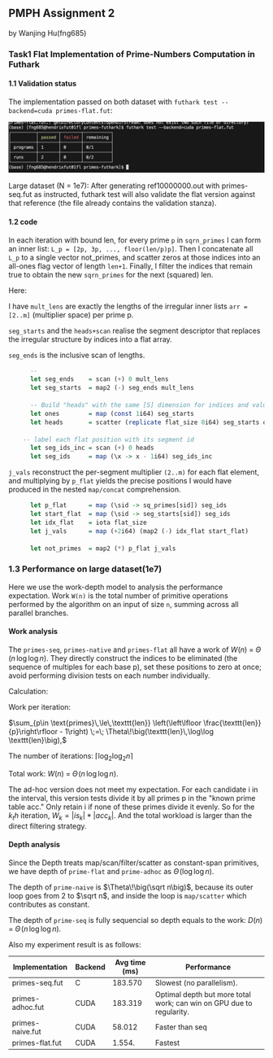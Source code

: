 ## PMPH Assignment 2

by Wanjing Hu(fng685)


### Task1 Flat Implementation of Prime-Numbers Computation in Futhark

#### 1.1 Validation status

The implementation passed on both dataset with `futhark test --backend=cuda primes-flat.fut`:

![alt text](image.png)

Large dataset (N = 1e7): After generating ref10000000.out with primes-seq.fut as instructed, futhark test will also validate the flat version against that reference (the file already contains the validation stanza).

#### 1.2 code

In each iteration with bound len, for every prime `p` in `sqrn_primes` I can form an inner list: `L_p = [2p, 3p, ..., floor(len/p)p]`. Then I concatenate all `L_p` to a single vector not_primes, and scatter zeros at those indices into an all-ones flag vector of length `len+1`. Finally, I filter the indices that remain true to obtain the new `sqrn_primes` for the next (squared) len.

Here:

I have `mult_lens` are exactly the lengths of the irregular inner lists `arr = [2..m]` (multiplier space) per prime p.

`seg_starts` and the `heads+scan` realise the segment descriptor that replaces the irregular structure by indices into a flat array.

`seg_ends` is the inclusive scan of lengths.


```haskell
      -- 
      let seg_ends    = scan (+) 0 mult_lens
      let seg_starts  = map2 (-) seg_ends mult_lens

      -- Build "heads" with the same [S] dimension for indices and values to keep shape certain
      let ones        = map (const 1i64) seg_starts
      let heads       = scatter (replicate flat_size 0i64) seg_starts ones

    -- label each flat position with its segment id
      let seg_ids_inc = scan (+) 0 heads
      let seg_ids     = map (\x -> x - 1i64) seg_ids_inc
```

`j_vals` reconstruct the per-segment multiplier `(2..m)` for each flat element, and multiplying by `p_flat` yields the precise positions I would have produced in the nested `map/concat` comprehension.

```haskell
      let p_flat      = map (\sid -> sq_primes[sid]) seg_ids
      let start_flat  = map (\sid -> seg_starts[sid]) seg_ids
      let idx_flat    = iota flat_size
      let j_vals      = map (+2i64) (map2 (-) idx_flat start_flat)

      let not_primes  = map2 (*) p_flat j_vals
```

### 1.3 Performance on large dataset(1e7)
Here we use the work-depth model to analysis the performance expectation.
Work `W(n)` is the total number of primitive operations performed by the algorithm on an input of size `n`, summing across all parallel branches.

#### Work analysis
The `primes-seq`, `primes-native` and `primes-flat` all have a work of $W(n) \;=\; \Theta\!\big(n\,\log\log n\big).$ They directly construct the indices to be eliminated (the sequence of multiples for each base p), set these positions to zero at once; avoid performing division tests on each number individually.

Calculation: 

Work per iteration:
  
  $\sum_{p\in \text{primes}\,\le\,\texttt{len}}
  \left(\left\lfloor \frac{\texttt{len}}{p}\right\rfloor - 1\right)
  \;=\; \Theta\!\big(\texttt{len}\,\log\log \texttt{len}\big),$

The number of iterations: $\lceil \log_{2}\log_{2} n \rceil$

Total work: $W(n) \;=\; \Theta\!\big(n\,\log\log n\big).$

The ad-hoc version does not meet my expectation. For each candidate i in the interval, this version tests divide it by all primes p in the "known prime table acc." Only retain i if none of these primes divide it evenly. So for the $k_th$ iteration, $W_k=|is_k|*|acc_k|$. And the total workload is larger than the direct filtering strategy.

#### Depth analysis
Since the Depth treats map/scan/filter/scatter as constant-span primitives, we have depth of `prime-flat` and `prime-adhoc` as $\Theta\!\big(\log\log n\big)$.

The depth of `prime-naive` is $\Theta\!\big(\sqrt n\big)$, because its outer loop goes from 2 to $\sqrt n$, and inside the loop is `map/scatter` which contributes as constant.

The depth of `prime-seq` is fully sequencial so depth equals to the work: $D(n) \;=\; \Theta\!\big(n\,\log\log n\big).$

Also my experiment result is as follows:

| Implementation   | Backend | Avg time (ms) | Performance      |
| ---------------- | ------- | ------------- | -------------------------------------------------------------------- |
| primes-seq.fut   | C       | 183.570       | Slowest (no parallelism).        |
| primes-adhoc.fut | CUDA    | 183.319       | Optimal depth but more total work; can win on GPU due to regularity. |
| primes-naive.fut | CUDA    | 58.012        | Faster than seq            |
| primes-flat.fut  | CUDA    | 1.554.        | Fastest    |
